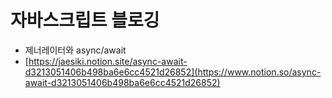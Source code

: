 # 자바스크립트 블로깅

- 제너레이터와 async/await
- [https://jaesiki.notion.site/async-await-d3213051406b498ba6e6cc4521d26852](https://www.notion.so/async-await-d3213051406b498ba6e6cc4521d26852)